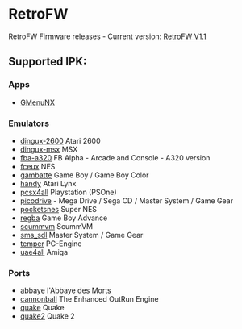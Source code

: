 # RetroFW
RetroFW Firmware releases - Current version: [RetroFW V1.1](https://github.com/retrofw/firmware/releases/download/1.1/RetroFW_v1.1.zip)

## Supported IPK:

### Apps
* [GMenuNX](https://github.com/pingflood/gmenunx/releases/download/latest/gmenunx.ipk)

### Emulators
* [dingux-2600](https://github.com/pingflood/dingux-2600/releases/download/latest/dingux-2600.ipk) Atari 2600
* [dingux-msx](https://github.com/pingflood/dingux-msx/releases/download/latest/dingux-msx.ipk) MSX
* [fba-a320](https://github.com/pingflood/fba-a320/releases/download/latest/fba-a320.ipk) FB Alpha - Arcade and Console - A320 version
* [fceux](https://github.com/pingflood/FCEUX/releases/download/latest/fceux.ipk) NES
* [gambatte](https://drive.google.com/open?id=1V6XP6uAsMmrgbzOaRlHKAJaTRiOFLPJb) Game Boy / Game Boy Color
* [handy](https://gameblabla.nl/files/ipk/rs97/handy.ipk) Atari Lynx
* [pcsx4all](https://gameblabla.nl/files/ipk/rs97/pcsx4all.ipk) Playstation (PSOne)
* [picodrive](https://github.com/pingflood/picodrive/releases/download/latest/picodrive.ipk) - Mega Drive / Sega CD / Master System / Game Gear
* [pocketsnes](https://github.com/pingflood/PocketSNES/releases/download/latest/pocketsnes.ipk) Super NES
* [regba](https://github.com/pingflood/ReGBA/releases/download/latest/regba.ipk) Game Boy Advance
* [scummvm](https://gameblabla.nl/files/ipk/rs97/scummvm.ipk) ScummVM
* [sms_sdl](https://gameblabla.nl/files/ipk/rs97/sms_sdl.ipk) Master System / Game Gear
* [temper](https://gameblabla.nl/files/ipk/rs97/temper.ipk) PC-Engine
* [uae4all](https://github.com/pingflood/uae4all/releases/download/latest/uae4all.ipk) Amiga

### Ports
* [abbaye](https://gameblabla.nl/files/ipk/rs97/abbaye.ipk) l'Abbaye des Morts
* [cannonball](https://gameblabla.nl/files/ipk/rs97/cannonball.ipk) The Enhanced OutRun Engine
* [quake](https://gameblabla.nl/files/ipk/rs97/quake.ipk) Quake
* [quake2](https://gameblabla.nl/files/ipk/rs97/quake2.ipk) Quake 2
